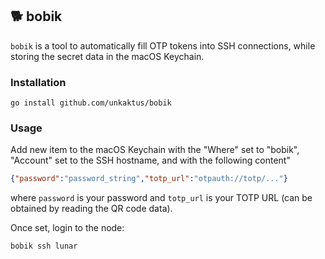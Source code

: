 ## 🐕 bobik 

`bobik` is a tool to automatically fill OTP tokens into SSH connections,
while storing the secret data in the macOS Keychain.

### Installation

```shell
go install github.com/unkaktus/bobik
```

### Usage

Add new item to the macOS Keychain with the "Where" set to "bobik",
"Account" set to the SSH hostname, and with the following content"

```json
{"password":"password_string","totp_url":"otpauth://totp/..."}
```

where `password` is your password and `totp_url` is your TOTP URL
(can be obtained by reading the QR code data).

Once set, login to the node:

```shell
bobik ssh lunar
```